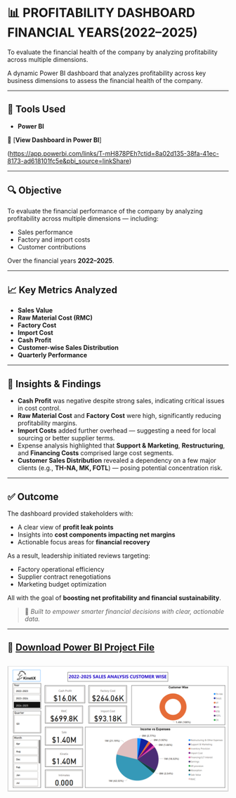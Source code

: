 #  📊 PROFITABILITY DASHBOARD FINANCIAL YEARS(2022–2025)
To evaluate the financial health of the company by analyzing profitability across multiple dimensions.

A dynamic Power BI dashboard that analyzes profitability across key business dimensions to assess the financial health of the company.

---

## 🔧 Tools Used
- **Power BI**

📎 [**View Dashboard in Power BI**] 

(https://app.powerbi.com/links/T-mH878PEh?ctid=8a02d135-38fa-41ec-8173-ad618101fc5e&pbi_source=linkShare) <!-- Replace '#' with actual dashboard link -->

---

## 🔍 Objective

To evaluate the financial performance of the company by analyzing profitability across multiple dimensions — including:

- Sales performance  
- Factory and import costs  
- Customer contributions  

Over the financial years **2022–2025**.

---

## 📈 Key Metrics Analyzed

- **Sales Value**  
- **Raw Material Cost (RMC)**  
- **Factory Cost**  
- **Import Cost**  
- **Cash Profit**  
- **Customer-wise Sales Distribution**  
- **Quarterly Performance**

---

## 📌 Insights & Findings

- **Cash Profit** was negative despite strong sales, indicating critical issues in cost control.
- **Raw Material Cost** and **Factory Cost** were high, significantly reducing profitability margins.
- **Import Costs** added further overhead — suggesting a need for local sourcing or better supplier terms.
- Expense analysis highlighted that **Support & Marketing**, **Restructuring**, and **Financing Costs** comprised large cost segments.
- **Customer Sales Distribution** revealed a dependency on a few major clients (e.g., **TH-NA, MK, FOTL**) — posing potential concentration risk.

---

## ✅ Outcome

The dashboard provided stakeholders with:

- A clear view of **profit leak points**
- Insights into **cost components impacting net margins**
- Actionable focus areas for **financial recovery**

As a result, leadership initiated reviews targeting:

- Factory operational efficiency  
- Supplier contract renegotiations  
- Marketing budget optimization  

All with the goal of **boosting net profitability and financial sustainability**.

> 📍 *Built to empower smarter financial decisions with clear, actionable data.*
---
📁 [Download Power BI Project File](profitability-dashboard.pbix)
---
![**Dashboard Preview**](profitability-dashboard-snip.png)
---


